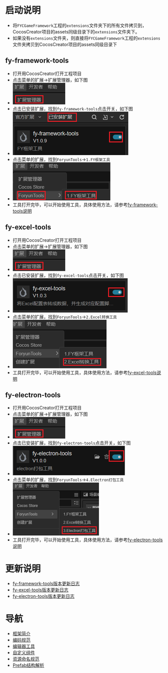 # 启动说明

- 将`FYCGameFramework`工程的`extensions`文件夹下的所有文件拷贝到，CocosCreator项目的assets同级目录下的`extensions`文件夹下。
- 如果没有`extensions`文件夹，则直接将`FYCGameFramework`工程的`extensions`文件夹拷贝到CocosCreator项目的assets同级目录下

## fy-framework-tools

- 打开用CocosCreator打开工程项目
- 点击菜单的扩展->扩展管理器，如下图
- ![1](./fy-framework-tools/pic/fy-framework-tools_1.png)
- 点击已安装扩展，找到`fy-framework-tools`点击开关，如下图
- ![2](./fy-framework-tools/pic/fy-framework-tools_2.png)
- 点击菜单的扩展，找到`ForyunTools`->`1.FY框架工具`
- ![3](./fy-framework-tools/pic/fy-framework-tools_3.png)
- 工具打开完毕，可以开始使用工具，具体使用方法，请参考[fy-framework-tools说明](./fy-framework-tools/README.md)

## fy-excel-tools

- 打开用CocosCreator打开工程项目
- 点击菜单的扩展->扩展管理器，如下图
- ![1](./fy-excel-tools/pic/fy-excel-tools_1.png)
- 点击已安装扩展，找到`fy-excel-tools`点击开关，如下图
- ![2](./fy-excel-tools/pic/fy-excel-tools_2.png)
- 点击菜单的扩展，找到`ForyunTools`->`2.Excel转换工具`
- ![3](./fy-excel-tools/pic/fy-excel-tools_3.png)
- 工具打开完毕，可以开始使用工具，具体使用方法，请参考[fy-excel-tools说明](./fy-excel-tools/README.md)

## fy-electron-tools

- 打开用CocosCreator打开工程项目
- 点击菜单的扩展->扩展管理器，如下图
- ![1](./fy-electron-tools/pic/fy-electron-tools_1.png)
- 点击已安装扩展，找到`fy-electron-tools`点击开关，如下图
- ![1](./fy-electron-tools/pic/fy-electron-tools_2.png)
- 点击菜单的扩展，找到`ForyunTools`->`4.Electron打包工具`
- ![1](./fy-electron-tools/pic/fy-electron-tools_3.png)
- 工具打开完毕，可以开始使用工具，具体使用方法，请参考[fy-electron-tools说明](./fy-electron-tools/README.md)

# 更新说明

- [fy-framework-tools版本更新日志](./fy-framework-tools/版本更新日志.md)
- [fy-excel-tools版本更新日志](./fy-excel-tools/版本更新日志.md)
- [fy-electron-tools版本更新日志](./fy-electron-tools/版本更新日志.md)

# 导航

- [框架简介](./框架简介.md)
- [编码规范](./编码规范.md)
- [编辑器工具](./编辑器工具.md)
- [自定义组件](./自定义组件.md)
- [资源命名规范](./资源命名规范.md)
- [Prefab结构解析](./Prefab结构解析.md)
